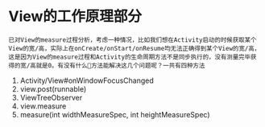 # View的工作原理部分


```
已对View的measure过程分析，考虑一种情况，比如我们想在Activity启动的时候获取某个View的宽/高，实际上在onCreate/onStart/onResume均无法正确得到某个View的宽/高，这是因为View的measure过程和Activity的生命周期方法不是同步执行的，没有测量完毕获得的宽/高就是0。有没有什么方法能解决这几个问题呢？一共有四种方法
```

1. Activity/View#onWindowFocusChanged
2. view.post(runnable)
3. ViewTreeObserver
4. view.measure
5. measure(int widthMeasureSpec, int heightMeasureSpec)

